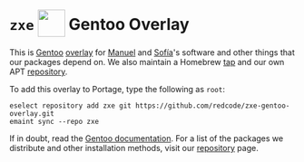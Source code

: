 # `zxe` <sub><sub><img src="https://zxe.io/software/Z80/assets/images/gentoo-icon.svg" height="48"></sub></sub> Gentoo Overlay

This is [Gentoo](https://gentoo.org) [overlay](https://wiki.gentoo.org/wiki/Ebuild_repository) for [Manuel](https://github.com/redcode) and [Sofía](https://github.com/agaxia)'s software and other things that our packages depend on. We also maintain a Homebrew [tap](https://github.com/redcode/homebrew-zxe) and our own APT [repository](https://zxe.io/repos).

To add this overlay to Portage, type the following as `root`:

```shell
eselect repository add zxe git https://github.com/redcode/zxe-gentoo-overlay.git
emaint sync --repo zxe
```

If in doubt, read the [Gentoo documentation](https://www.gentoo.org/support/documentation/). For a list of the packages we distribute and other installation methods, visit our [repository](https://zxe.io/repos) page.
